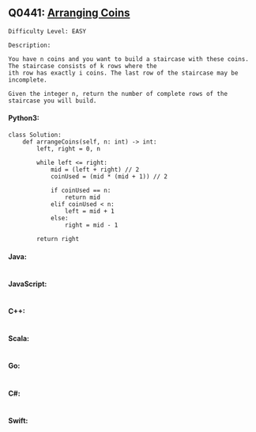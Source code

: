 ## Q0441: [Arranging Coins](https://leetcode.com/problems/arranging-coins/)

```
Difficulty Level: EASY
```

```
Description:

You have n coins and you want to build a staircase with these coins. The staircase consists of k rows where the
ith row has exactly i coins. The last row of the staircase may be incomplete.

Given the integer n, return the number of complete rows of the staircase you will build.
```

#### Python3:

```
class Solution:
    def arrangeCoins(self, n: int) -> int:
        left, right = 0, n

        while left <= right:
            mid = (left + right) // 2
            coinUsed = (mid * (mid + 1)) // 2

            if coinUsed == n:
                return mid
            elif coinUsed < n:
                left = mid + 1
            else:
                right = mid - 1

        return right
```

#### Java:

```

```

#### JavaScript:

```

```

#### C++:

```

```

#### Scala:

```

```

#### Go:

```

```

#### C#:

```

```

#### Swift:

```

```